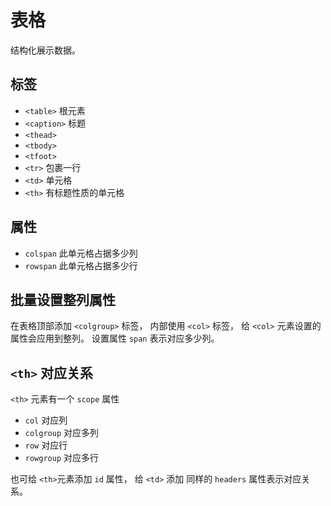 # 表格

结构化展示数据。

## 标签

* `<table>` 根元素
* `<caption>` 标题
* `<thead>`
* `<tbody>`
* `<tfoot>`
* `<tr>` 包裹一行
* `<td>` 单元格
* `<th>` 有标题性质的单元格

## 属性

* `colspan` 此单元格占据多少列
* `rowspan` 此单元格占据多少行

## 批量设置整列属性

在表格顶部添加 `<colgroup>` 标签，
内部使用 `<col>` 标签，
给 `<col>` 元素设置的属性会应用到整列。
设置属性 `span` 表示对应多少列。

## `<th>` 对应关系

`<th>` 元素有一个 `scope` 属性

* `col` 对应列
* `colgroup` 对应多列
* `row` 对应行
* `rowgroup` 对应多行

也可给 `<th>`元素添加 `id` 属性，
给 `<td>` 添加 同样的 `headers` 属性表示对应关系。
